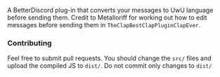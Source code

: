 A BetterDiscord plug-in that converts your messages to UwU language before sending them.
Credit to Metalloriff for working out how to edit messages before sending them in `TheClapBestClapPluginClapEver`.

### Contributing
Feel free to submit pull requests. You should change the `src/` files and upload the compiled JS to `dist/`. Do not commit only changes to `dist/`
